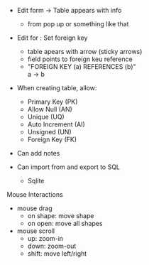 
- Edit form -> Table appears with info
	- from pop up or something like that

- Edit for : Set foreign key
	- table apears with arrow (sticky arrows)
	- field points to foreign keu reference
	- "FOREIGN KEY (a) REFERENCES (b)"<br>
		a -> b
- When creating table, allow:
	- Primary Key (PK)
	- Allow Null (AN)
	- Unique (UQ)
	- Auto Increment (AI)
	- Unsigned (UN)
	- Foreign Key (FK)

- Can add notes
- Can import from and export to SQL
	- Sqlite

Mouse Interactions
- mouse drag
	- on shape: move shape
	- on open: move all shapes
- mouse scroll
	- up: zoom-in
	- down: zoom-out
	- shift: move left/right
